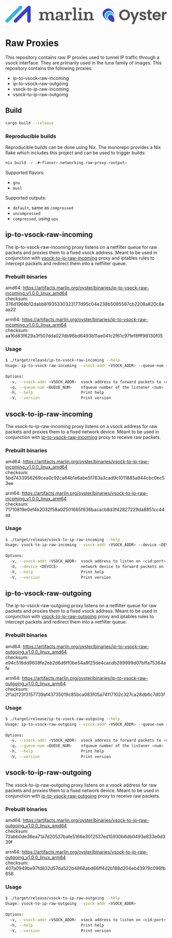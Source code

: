 ![Marlin Oyster Logo](./logo.svg)

# Raw Proxies

This repository contains raw IP proxies used to tunnel IP traffic through a vsock interface. They are primarily used in the tuna family of images. This repository contains the following proxies:
- ip-to-vsock-raw-incoming
- ip-to-vsock-raw-outgoing
- vsock-to-ip-raw-incoming
- vsock-to-ip-raw-outgoing

## Build

```bash
cargo build --release
```

### Reproducible builds

Reproducible builds can be done using Nix. The monorepo provides a Nix flake which includes this project and can be used to trigger builds:

```bash
nix build -v .#<flavor>.networking.raw-proxy.<output>
```

Supported flavors:
- `gnu`
- `musl`

Supported outputs:
- `default`, same as `compressed`
- `uncompressed`
- `compressed`, using `upx`

## ip-to-vsock-raw-incoming

The ip-to-vsock-raw-incoming proxy listens on a netfilter queue for raw packets and proxies them to a fixed vsock address. Meant to be used in conjunction with [vsock-to-ip-raw-incoming](#vsock-to-ip-raw-incoming) proxy and iptables rules to intercept packets and redirect them into a netfilter queue.

### Prebuilt binaries

amd64: https://artifacts.marlin.org/oyster/binaries/ip-to-vsock-raw-incoming_v1.0.0_linux_amd64 \
checksum: 376d1968b12dabb81935330323177d95c04e238b5085587cb2208a820c8eaa22

arm64: https://artifacts.marlin.org/oyster/binaries/ip-to-vsock-raw-incoming_v1.0.0_linux_arm64 \
checksum: aa16d83f629a3f507dda027db96bd6493b11ae041c2f61c97fef8fff98130f05

### Usage

```bash
$ ./target/release/ip-to-vsock-raw-incoming --help
Usage: ip-to-vsock-raw-incoming --vsock-addr <VSOCK_ADDR> --queue-num <QUEUE_NUM>

Options:
  -v, --vsock-addr <VSOCK_ADDR>  vsock address to forward packets to <cid:port>
  -q, --queue-num <QUEUE_NUM>    nfqueue number of the listener <num>
  -h, --help                     Print help
  -V, --version                  Print version
```

## vsock-to-ip-raw-incoming

The vsock-to-ip-raw-incoming proxy listens on a vsock address for raw packets and proxies them to a fixed network device. Meant to be used in conjunction with [ip-to-vsock-raw-incoming](#ip-to-vsock-raw-incoming) proxy to receive raw packets.

### Prebuilt binaries

amd64: https://artifacts.marlin.org/oyster/binaries/vsock-to-ip-raw-incoming_v1.0.0_linux_amd64 \
checksum: 5bd7433956269cea0c92ca64b1e6abe5f763a3cad9c1011885a944cbc0ec53ee

arm64: https://artifacts.marlin.org/oyster/binaries/vsock-to-ip-raw-incoming_v1.0.0_linux_arm64 \
checksum: 71710819e0ef4b2032f58a02501665f636bacacb8d3f42827229da8851cc44aa

### Usage

```bash
$ ./target/release/vsock-to-ip-raw-incoming --help
Usage: vsock-to-ip-raw-incoming --vsock-addr <VSOCK_ADDR> --device <DEVICE>

Options:
  -v, --vsock-addr <VSOCK_ADDR>  vsock address to listen on <cid:port>
  -d, --device <DEVICE>          network device to forward packets on
  -h, --help                     Print help
  -V, --version                  Print version
```

## ip-to-vsock-raw-outgoing

The ip-to-vsock-raw-outgoing proxy listens on a netfilter queue for raw packets and proxies them to a fixed vsock address. Meant to be used in conjunction with [vsock-to-ip-raw-outgoing](#vsock-to-ip-raw-outgoing) proxy and iptables rules to intercept packets and redirect them into a netfilter queue.

### Prebuilt binaries

amd64: https://artifacts.marlin.org/oyster/binaries/ip-to-vsock-raw-outgoing_v1.0.0_linux_amd64 \
checksum: e94c516dd9608fe2eb2d6d6ff0be54a8f25de4cacdb289999d07bffa75364afe

arm64: https://artifacts.marlin.org/oyster/binaries/ip-to-vsock-raw-outgoing_v1.0.0_linux_arm64 \
checksum: 2f1a2f23f3157739af43735019c85bca083f05a74117102c327ca28db6c7d03f

### Usage

```bash
$ ./target/release/ip-to-vsock-raw-outgoing --help
Usage: ip-to-vsock-raw-outgoing --vsock-addr <VSOCK_ADDR> --queue-num <QUEUE_NUM>

Options:
  -v, --vsock-addr <VSOCK_ADDR>  vsock address to forward packets to <cid:port>
  -q, --queue-num <QUEUE_NUM>    nfqueue number of the listener <num>
  -h, --help                     Print help
  -V, --version                  Print version
```

## vsock-to-ip-raw-outgoing

The vsock-to-ip-raw-outgoing proxy listens on a vsock address for raw packets and proxies them to a fixed network device. Meant to be used in conjunction with [ip-to-vsock-raw-outgoing](#ip-to-vsock-raw-outgoing) proxy to receive raw packets.

### Prebuilt binaries

amd64: https://artifacts.marlin.org/oyster/binaries/vsock-to-ip-raw-outgoing_v1.0.0_linux_amd64 \
checksum: 72abb0de36ea71a7d20537bafe5166e3012537ed15930b6db0493e833e0d339f

arm64: https://artifacts.marlin.org/oyster/binaries/vsock-to-ip-raw-outgoing_v1.0.0_linux_arm64 \
checksum: 407a0949be97fd832d57da522b4868abd66ff4d2b188d204eb43979c096fb658

### Usage

```bash
$ ./target/release/vsock-to-ip-raw-outgoing --help
Usage: vsock-to-ip-raw-outgoing --vsock-addr <VSOCK_ADDR>

Options:
  -v, --vsock-addr <VSOCK_ADDR>  vsock address to listen on <cid:port>
  -h, --help                     Print help
  -V, --version                  Print version
```
